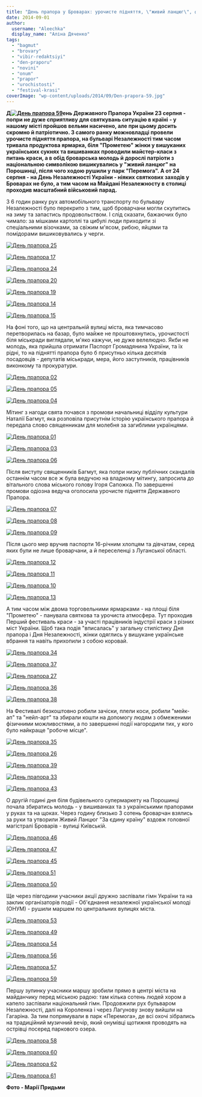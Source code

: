```yaml
---
title: "День прапора у Броварах: урочисте підняття, \"живий ланцюг\", фестиваль краси та ярмарки - ФОТО"
date: 2014-09-01
author: 
  username: "Aleechka"
  display_name: "Аліна Дяченко"
tags: 
  - "bagmut"
  - "brovary"
  - "vibir-redaktsiyi"
  - "den-praporu"
  - "novini"
  - "onum"
  - "prapor"
  - "urochistosti"
  - "festival-krasi"
coverImage: "wp-content/uploads/2014/09/Den-prapora-59.jpg"
---
```


**Д[![День прапора 59](https://mpz.brovary.org/wp-content/uploads/2014/09/Den-prapora-59.jpg)](https://mpz.brovary.org/wp-content/uploads/2014/09/Den-prapora-59.jpg)ень Державного Прапора України 23 серпня - попри не дуже сприятливу для святкувань ситуацію в країні** **- **у нашому місті** пройшов вельми насичено, але при цьому досить скромно й патріотично. З самого ранку можновладці провели урочисте підняття прапора, на бульварі Незалежності тим часом тривала продуктова ярмарка, біля "Прометею" жінки у вишуканих українських сукнях та вишиванках проводили майстер-класи з питань краси, а в обід броварська молодь й дорослі патріоти з національною символікою вишикувались у "живий ланцюг" на Порошинці, після чого ходою рушили у парк "Перемога". А от 24 серпня - на День Незалежності України - ніяких святкових заходів у Броварах не було, а тим часом на Майдані Незалежносту в столиці проходив масштабний військовий парад.**

З 6 годин ранку рух автомобільного транспорту по бульвару Незалежності було перекрито з тим, щоб броварчани могли скупитись на зиму та запастись продовольством. І слід сказати, бажаючих було чимало: за мішками картоплі та цибулі люди приходити зі спеціальними візочками, за свіжим м'ясом, рибою, яйцями та помідорами вишиковувались у черги.

[![День прапора 25](https://mpz.brovary.org/wp-content/uploads/2014/09/Den-prapora-25.jpg)](https://mpz.brovary.org/wp-content/uploads/2014/09/Den-prapora-25.jpg)

[![День прапора 17](https://mpz.brovary.org/wp-content/uploads/2014/09/Den-prapora-17.jpg)](https://mpz.brovary.org/wp-content/uploads/2014/09/Den-prapora-17.jpg)

[![День прапора 24](https://mpz.brovary.org/wp-content/uploads/2014/09/Den-prapora-24.jpg)](https://mpz.brovary.org/wp-content/uploads/2014/09/Den-prapora-24.jpg)

[![День прапора 20](https://mpz.brovary.org/wp-content/uploads/2014/09/Den-prapora-20.jpg)](https://mpz.brovary.org/wp-content/uploads/2014/09/Den-prapora-20.jpg)

[![День прапора 19](https://mpz.brovary.org/wp-content/uploads/2014/09/Den-prapora-19.jpg)](https://mpz.brovary.org/wp-content/uploads/2014/09/Den-prapora-19.jpg)

[![День прапора 14](https://mpz.brovary.org/wp-content/uploads/2014/09/Den-prapora-14.jpg)](https://mpz.brovary.org/wp-content/uploads/2014/09/Den-prapora-14.jpg)

[![День прапора 15](https://mpz.brovary.org/wp-content/uploads/2014/09/Den-prapora-15.jpg)](https://mpz.brovary.org/wp-content/uploads/2014/09/Den-prapora-15.jpg)

На фоні того, що на центральній вулиці міста, яка тимчасово перетворилась на базар, було майже не проштовхнутись, урочистості біля міськради виглядали, м'яко кажучи, не дуже велелюдно. Якби не молодь, яка прийшла отримати Паспорт Громадянина України, та їх рідні, то на піднятті прапора було б присутньо кілька десятків посадовців - депутатів міськради, мера, його заступників, працівників виконкому та прокуратури.

[![День прапора 02](https://mpz.brovary.org/wp-content/uploads/2014/09/Den-prapora-02.jpg)](https://mpz.brovary.org/wp-content/uploads/2014/09/Den-prapora-02.jpg)

[![День прапора 05](https://mpz.brovary.org/wp-content/uploads/2014/09/Den-prapora-05.jpg)](https://mpz.brovary.org/wp-content/uploads/2014/09/Den-prapora-05.jpg)

[![День прапора 04](https://mpz.brovary.org/wp-content/uploads/2014/09/Den-prapora-04.jpg)](https://mpz.brovary.org/wp-content/uploads/2014/09/Den-prapora-04.jpg)

Мітинг з нагоди свята почався з промови начальниці відділу культури Наталії Багмут, яка розповіла присутнім історію українського прапора й передала слово священникам для молебня за загиблими українцями.

[![День прапора 01](https://mpz.brovary.org/wp-content/uploads/2014/09/Den-prapora-01.jpg)](https://mpz.brovary.org/wp-content/uploads/2014/09/Den-prapora-01.jpg)

[![День прапора 03](https://mpz.brovary.org/wp-content/uploads/2014/09/Den-prapora-03.jpg)](https://mpz.brovary.org/wp-content/uploads/2014/09/Den-prapora-03.jpg)

[![День прапора 06](https://mpz.brovary.org/wp-content/uploads/2014/09/Den-prapora-06.jpg)](https://mpz.brovary.org/wp-content/uploads/2014/09/Den-prapora-06.jpg)

Після виступу священників Багмут, яка попри низку публічних скандалів останнім часом все ж була ведучою на владному мітингу, запросила до вітального слова міського голову Ігоря Сапожка. По завершенні промови одіозна ведуча оголосила урочисте підняття Державного Прапора.

[![День прапора 07](https://mpz.brovary.org/wp-content/uploads/2014/09/Den-prapora-07.jpg)](https://mpz.brovary.org/wp-content/uploads/2014/09/Den-prapora-07.jpg)

[![День прапора 08](https://mpz.brovary.org/wp-content/uploads/2014/09/Den-prapora-08.jpg)](https://mpz.brovary.org/wp-content/uploads/2014/09/Den-prapora-08.jpg)

[![День прапора 09](https://mpz.brovary.org/wp-content/uploads/2014/09/Den-prapora-09.jpg)](https://mpz.brovary.org/wp-content/uploads/2014/09/Den-prapora-09.jpg)

Після цього мер вручив паспорти 16-річним хлопцям та дівчатам, серед яких були не лише броварчани, а й переселенці з Луганської області.

[![День прапора 12](https://mpz.brovary.org/wp-content/uploads/2014/09/Den-prapora-12.jpg)](https://mpz.brovary.org/wp-content/uploads/2014/09/Den-prapora-12.jpg)

[![День прапора 11](https://mpz.brovary.org/wp-content/uploads/2014/09/Den-prapora-11.jpg)](https://mpz.brovary.org/wp-content/uploads/2014/09/Den-prapora-11.jpg)

[![День прапора 10](https://mpz.brovary.org/wp-content/uploads/2014/09/Den-prapora-10.jpg)](https://mpz.brovary.org/wp-content/uploads/2014/09/Den-prapora-10.jpg)

[![День прапора 13](https://mpz.brovary.org/wp-content/uploads/2014/09/Den-prapora-13.jpg)](https://mpz.brovary.org/wp-content/uploads/2014/09/Den-prapora-13.jpg)

А тим часом між двома торговельними ярмарками - на площі біля "Прометею" - панувала святкова та урочиста атмосфера. Тут проходив Перший фестиваль краси - за участі працівників індустрії краси з різних міст України. Щоб така подія "вписалась" у загальну стилістику Дня прапора і Дня Незалежності, жінки одяглись у вишукане українське вбрання та навіть прихопили з собою коровай.

[![День прапора 34](https://mpz.brovary.org/wp-content/uploads/2014/09/Den-prapora-34.jpg)](https://mpz.brovary.org/wp-content/uploads/2014/09/Den-prapora-34.jpg)

[![День прапора 37](https://mpz.brovary.org/wp-content/uploads/2014/09/Den-prapora-37.jpg)](https://mpz.brovary.org/wp-content/uploads/2014/09/Den-prapora-37.jpg)

[![День прапора 27](https://mpz.brovary.org/wp-content/uploads/2014/09/Den-prapora-27.jpg)](https://mpz.brovary.org/wp-content/uploads/2014/09/Den-prapora-27.jpg)

[![День прапора 36](https://mpz.brovary.org/wp-content/uploads/2014/09/Den-prapora-36.jpg)](https://mpz.brovary.org/wp-content/uploads/2014/09/Den-prapora-36.jpg)

[![День прапора 38](https://mpz.brovary.org/wp-content/uploads/2014/09/Den-prapora-38.jpg)](https://mpz.brovary.org/wp-content/uploads/2014/09/Den-prapora-38.jpg)

На Фестивалі безкоштовно робили зачіски, плели коси, робили "мейк-ап" та "нейл-арт" та збирали кошти на допомогу людям з обмеженими фізичними можливостями, а по завершенні події нагородили тих, у кого було найкраще "робоче місце".

[![День прапора 35](https://mpz.brovary.org/wp-content/uploads/2014/09/Den-prapora-35.jpg)](https://mpz.brovary.org/wp-content/uploads/2014/09/Den-prapora-35.jpg)

[![День прапора 26](https://mpz.brovary.org/wp-content/uploads/2014/09/Den-prapora-26.jpg)](https://mpz.brovary.org/wp-content/uploads/2014/09/Den-prapora-26.jpg)

[![День прапора 39](https://mpz.brovary.org/wp-content/uploads/2014/09/Den-prapora-39.jpg)](https://mpz.brovary.org/wp-content/uploads/2014/09/Den-prapora-39.jpg)

[![День прапора 33](https://mpz.brovary.org/wp-content/uploads/2014/09/Den-prapora-33.jpg)](https://mpz.brovary.org/wp-content/uploads/2014/09/Den-prapora-33.jpg)

[![День прапора 43](https://mpz.brovary.org/wp-content/uploads/2014/09/Den-prapora-43.jpg)](https://mpz.brovary.org/wp-content/uploads/2014/09/Den-prapora-43.jpg)

О другій годині дня біля будівельного супермаркету на Порошинці почала збиратись молодь - у вишиванках та з українськими прапорами у руках та на щоках. Через годину близько 3 сотень броварчан взялись за руки та утворили Живий Ланцюг "За єдину країну" вздовж головної магістралі Броварів - вулиці Київській.

[![День прапора 46](https://mpz.brovary.org/wp-content/uploads/2014/09/Den-prapora-46.jpg)](https://mpz.brovary.org/wp-content/uploads/2014/09/Den-prapora-46.jpg)

[![День прапора 47](https://mpz.brovary.org/wp-content/uploads/2014/09/Den-prapora-47.jpg)](https://mpz.brovary.org/wp-content/uploads/2014/09/Den-prapora-47.jpg)

[![День прапора 45](https://mpz.brovary.org/wp-content/uploads/2014/09/Den-prapora-45.jpg)](https://mpz.brovary.org/wp-content/uploads/2014/09/Den-prapora-45.jpg)

[![День прапора 51](https://mpz.brovary.org/wp-content/uploads/2014/09/Den-prapora-51.jpg)](https://mpz.brovary.org/wp-content/uploads/2014/09/Den-prapora-51.jpg)

[![День прапора 50](https://mpz.brovary.org/wp-content/uploads/2014/09/Den-prapora-50.jpg)](https://mpz.brovary.org/wp-content/uploads/2014/09/Den-prapora-50.jpg)

Ще через півгодини учасники акції дружно заспівали гімн України та на заклик організаторів події - Об'єднання незалежної української молоді (ОНУМ) - рушили маршем по центральних вулицях міста.

[![День прапора 53](https://mpz.brovary.org/wp-content/uploads/2014/09/Den-prapora-53.jpg)](https://mpz.brovary.org/wp-content/uploads/2014/09/Den-prapora-53.jpg)

[![День прапора 49](https://mpz.brovary.org/wp-content/uploads/2014/09/Den-prapora-49.jpg)](https://mpz.brovary.org/wp-content/uploads/2014/09/Den-prapora-49.jpg)

[![День прапора 54](https://mpz.brovary.org/wp-content/uploads/2014/09/Den-prapora-54.jpg)](https://mpz.brovary.org/wp-content/uploads/2014/09/Den-prapora-54.jpg)

[![День прапора 56](https://mpz.brovary.org/wp-content/uploads/2014/09/Den-prapora-56.jpg)](https://mpz.brovary.org/wp-content/uploads/2014/09/Den-prapora-56.jpg)

[![День прапора 57](https://mpz.brovary.org/wp-content/uploads/2014/09/Den-prapora-57.jpg)](https://mpz.brovary.org/wp-content/uploads/2014/09/Den-prapora-57.jpg)

[![День прапора 59](https://mpz.brovary.org/wp-content/uploads/2014/09/Den-prapora-59.jpg)](https://mpz.brovary.org/wp-content/uploads/2014/09/Den-prapora-59.jpg)

Першу зупинку учасники маршу зробили прямо в центрі міста на майданчику перед міською радою: там кілька сотень людей хором а капело заспівали національний гімн. Продовжили рух бульваром Незалежності, далі на Короленка і через Лагунову знову вийшли на Гагаріна. За тим попрямували в парк «Перемога», де всі охочі зібрались на традиційний музичний вечір, який онумівці щотижня проводять на острівці посеред паркового озера.

[![День прапора 58](https://mpz.brovary.org/wp-content/uploads/2014/09/Den-prapora-58.jpg)](https://mpz.brovary.org/wp-content/uploads/2014/09/Den-prapora-58.jpg)

[![День прапора 60](https://mpz.brovary.org/wp-content/uploads/2014/09/Den-prapora-60.jpg)](https://mpz.brovary.org/wp-content/uploads/2014/09/Den-prapora-60.jpg)

[![День прапора 62](https://mpz.brovary.org/wp-content/uploads/2014/09/Den-prapora-62.jpg)](https://mpz.brovary.org/wp-content/uploads/2014/09/Den-prapora-62.jpg)

[![День прапора 61](https://mpz.brovary.org/wp-content/uploads/2014/09/Den-prapora-61.jpg)](https://mpz.brovary.org/wp-content/uploads/2014/09/Den-prapora-61.jpg)

**Фото - Марії Придьми**
